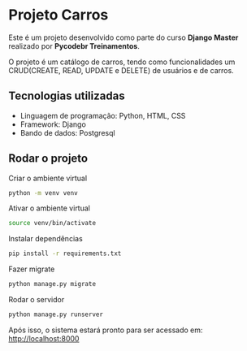 # Projeto Carros
Este é um projeto desenvolvido como parte do curso **Django Master** realizado por **Pycodebr Treinamentos**.

O projeto é um catálogo de carros, tendo como funcionalidades um CRUD(CREATE, READ, UPDATE e DELETE) de usuários e de carros.

## Tecnologias utilizadas
* Linguagem de programação: Python, HTML, CSS
* Framework: Django
* Bando de dados: Postgresql

## Rodar o projeto
Criar o ambiente virtual
```bash
python -m venv venv
```
Ativar o ambiente virtual
```bash
source venv/bin/activate
```

Instalar dependências
```bash
pip install -r requirements.txt
```

Fazer migrate
```bash
python manage.py migrate
```

Rodar o servidor
```bash
python manage.py runserver
```
Após isso, o sistema estará pronto para ser acessado em:
[http://localhost:8000](http://localhost:8000)

